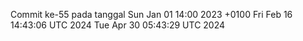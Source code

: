 Commit ke-55 pada tanggal Sun Jan 01 14:00 2023 +0100
Fri Feb 16 14:43:06 UTC 2024
Tue Apr 30 05:43:29 UTC 2024
